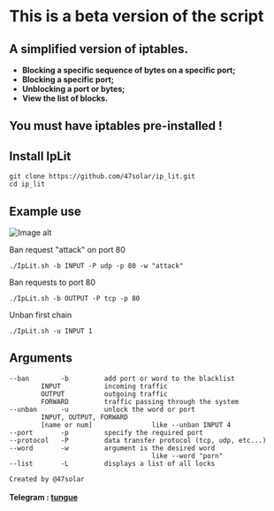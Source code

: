 # This is a beta version of the script

## A simplified version of iptables.
<a><strong><bold>
* Blocking a specific sequence of bytes on a specific port;<br>
* Blocking a specific port;<br>
* Unblocking a port or bytes;<br>
* View the list of blocks.<br>
</bold></strong></a>

## You must have iptables pre-installed !

## Install IpLit
``` Shell
git clone https://github.com/47solar/ip_lit.git
cd ip_lit
```

## Example use

![Image alt](https://github.com/47solar/ip_lit/assets/153699315/bf561eca-f5aa-4ced-817f-473326b2808a)


Ban request "attack" on port 80
``` Shell
./IpLit.sh -b INPUT -P udp -p 80 -w "attack"
```
Ban requests to port 80
``` Shell
./IpLit.sh -b OUTPUT -P tcp -p 80
```
Unban first chain
``` Shell
./IpLit.sh -u INPUT 1
```
## Arguments
```
--ban        -b         add port or word to the blacklist
        INPUT           incoming traffic
        OUTPUT          outgoing traffic
        FORWARD         traffic passing through the system
--unban      -u         unlock the word or port
        INPUT, OUTPUT, FORWARD
        [name or num]               like --unban INPUT 4
--port       -p         specify the required port
--protocol   -P         data transfer protocol (tcp, udp, etc...)
--word       -w         argument is the desired word
                                    like --word "porn"
--list       -L         displays a list of all locks
```
```Created by @47solar```<br>
<br><strong>Telegram : <a href="https://t.me/tungueoffensive">tungue</a></strong>
